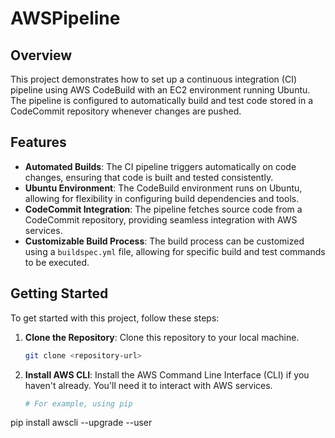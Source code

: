 # AWSPipeline

## Overview
This project demonstrates how to set up a continuous integration (CI) pipeline using AWS CodeBuild with an EC2 environment running Ubuntu. The pipeline is configured to automatically build and test code stored in a CodeCommit repository whenever changes are pushed.

## Features
- **Automated Builds**: The CI pipeline triggers automatically on code changes, ensuring that code is built and tested consistently.
- **Ubuntu Environment**: The CodeBuild environment runs on Ubuntu, allowing for flexibility in configuring build dependencies and tools.
- **CodeCommit Integration**: The pipeline fetches source code from a CodeCommit repository, providing seamless integration with AWS services.
- **Customizable Build Process**: The build process can be customized using a `buildspec.yml` file, allowing for specific build and test commands to be executed.

## Getting Started
To get started with this project, follow these steps:

1. **Clone the Repository**: Clone this repository to your local machine.
   ```bash
   git clone <repository-url>
2. **Install AWS CLI**: Install the AWS Command Line Interface (CLI) if you haven't already. You'll need it to interact with AWS services.
   ```bash
   # For example, using pip
pip install awscli --upgrade --user
